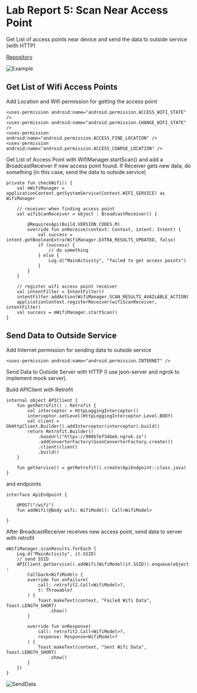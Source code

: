 # Lab Report 5: Scan Near Access Point
Get List of access points near device and send the data to outside service (with HTTP)

[Repository](https://github.com/hiradevina/learn-tktpl-1706979221/tree/lab-5) 

![Example](https://lh3.googleusercontent.com/MGS6QK3jpNe727VL7VVFbvuPbVy2hfhe_C3aiZBcIUBK3XXAA8cdy4_TXeXFm3wxpRzoR7UyvORvCUelGm8m6KmcDoraVByIYTU2TMtmJ67CXOQuxpyrVz14jZpOmHt8iXfLgPtjuMwY0-0E1jIr6D7_ru105e3qc15wTDVx3QKm-LOS2cKVf8SL3aRWhBsiHcK9yOg3eoYqU-t1u6lPHHf7Bs-BxdmHtOPEgJSGF4Udr9N9GyU9HcYCpg4ZJCSRUWY_Zj7w-kXINqJ_sccIxbGucCuSGKfKRPDLwKBRytOPGAr3JfFjknouWZN6Jcp_kHIrWGeCqg6u3Wv1gaLveQhrOZ7vaLBPfMYcqQnn-z9t-0Z5A4tP0xp4FSqfZTEWv7DvGRYONyb-wL8lWgHTYVCleg3giT4wFXAvfKDwbcOYdwT5WOV5Bkux-WYsT7ij9SBi1AY3Wgk4Kyi8UESKdt9BDhvWO7wyK86fELSujzh79FQxdhycpxb2cUntdz24drdAkRI-kmCvqvlAdhExuRVGg7ljDlQTj5AoofkCk05f4BKZPzMfDbRlC2q-Js-UsVy7ui_JRPZeXFKysbRPwvPP-0hhD5U-c8ORLER91SnZbFpllpf7G3S14eeEZMDpY5dp1acg_NVmLXDtJAvrDYPr9WnC405Dn8yZRcchTcMuR2HmM8fqKQuiZhCG=w425-h943-no?authuser=0)
## Get List of Wifi Access Points
Add Location and Wifi permission for getting the access point
```
<uses-permission android:name="android.permission.ACCESS_WIFI_STATE" />
<uses-permission android:name="android.permission.CHANGE_WIFI_STATE" />
<uses-permission android:name="android.permission.ACCESS_FINE_LOCATION" />
<uses-permission android:name="android.permission.ACCESS_COARSE_LOCATION" />
```
Get List of Access Point with WifiManager.startScan() and add a BroadcastReceiver if new access point found. If Receiver gets new data, do something (in this case, send the data to outside service)
```
private fun checkWifi() {
    val mWifiManager = applicationContext.getSystemService(Context.WIFI_SERVICE) as WifiManager

    // receiver when finding access point
    val wifiScanReceiver = object : BroadcastReceiver() {

        @RequiresApi(Build.VERSION_CODES.M)
        override fun onReceive(context: Context, intent: Intent) {
            val success = intent.getBooleanExtra(WifiManager.EXTRA_RESULTS_UPDATED, false)
            if (success) {
                // do something
            } else {
                Log.d("MainActivity", "failed to get access points")
            }
        }
    }

    // register wifi access point receiver
    val intentFilter = IntentFilter()
    intentFilter.addAction(WifiManager.SCAN_RESULTS_AVAILABLE_ACTION)
    applicationContext.registerReceiver(wifiScanReceiver, intentFilter)
    val success = mWifiManager.startScan()
}
```

## Send Data to Outside Service
Add Internet permission for sending data to outside service
```
<uses-permission android:name="android.permission.INTERNET" />
```
Send Data to Outside Server with HTTP (I use json-server and ngrok to implement mock server).

Build APIClient with Retrofit
```
internal object APIClient {
    fun getRetrofit() : Retrofit {
        val interceptor = HttpLoggingInterceptor()
        interceptor.setLevel(HttpLoggingInterceptor.Level.BODY)
        val client = OkHttpClient.Builder().addInterceptor(interceptor).build()
        return Retrofit.Builder()
            .baseUrl("https://908b7ef34beb.ngrok.io")
            .addConverterFactory(GsonConverterFactory.create())
            .client(client)
            .build()
    }

    fun getService() = getRetrofit().create(ApiEndpoint::class.java)
}
```
and endpoints
```
interface ApiEndpoint {

    @POST("/wifi")
    fun addWifi(@Body wifi: WifiModel): Call<WifiModel>

}
```
After BroadcastReceiver receives new access point, send data to server with retrofit
```
mWifiManager.scanResults.forEach {
    Log.d("MainActivity", it.SSID)
    // send SSID
    APIClient.getService().addWifi(WifiModel(it.SSID)).enqueue(object :
        Callback<WifiModel> {
        override fun onFailure(
            call: retrofit2.Call<WifiModel>?,
            t: Throwable?
        ) {
            Toast.makeText(context, "Failed Wifi Data", Toast.LENGTH_SHORT)
                .show()
        }

        override fun onResponse(
            call: retrofit2.Call<WifiModel>?,
            response: Response<WifiModel>?
        ) {
            Toast.makeText(context, "Sent Wifi Data", Toast.LENGTH_SHORT)
                .show()
        }
    })
}
```
![SendData](https://lh3.googleusercontent.com/pLM4rS2qpp5cXtQj7JDbCqk39I1rJ-Et7X9z5Zn4b1k3KEvERaFihG3eg3po5JT66Qi8ixoGOXfTIn33eQvtNxM6ASX8ynFv69SSB8x8Xnpzpu01Ro7VW6Z1R9tCJCrWKGCjbMSzk0jCv4ZIAqnvhdYg8Rw3I9r-hzIUL7WVRyu_WocOS8zqIhZB6CYZ6e1vSRQgBk6p2nDfovYGD1hyhNMj0Ydl8PH_FP3ZzerzD7xFdyzSLRMuCduhn3XE9mrTZHRF49ygyV4BNWNPSKaegE6Yv8sIFqFe34JfgJH4P7hgu-cjAPv2g1TZ-dLwJWsTHzC_C-MhRSQjnwQwMQIVV3mSDXqQT_uUoxVkm9for6TFBaZWta5RPspCsX0kmPFpyKfeG99_4QDnyBrvwEuqLr1YashpP7TiF7bCNtex08-Q0VTOMbKknNOGO47VhgfMRoWO5RYMW1mCrZSjd825txPr3MLQ5HFvtPsCObHIE5Ypz3B8OA-F9nzqvqX3gcXXk5VBon0t2_tc3NmbgyGEbhjLbDrwpRtUK2gkRoFyCpO1l-AEEoiC66txfeAn_z3R4bt52uy3ws6b1jmpVU--LZvjSoUl0TWhZQk0psc48HMsEO_wW3J5kIgw3ALf0j7GRJs_ZdgLqx0bNIn9_uxUtM9rJ58VamwyZ1ey0Lu8pKiszw96z_Fi6f1ReF6V=w699-h684-no?authuser=0)